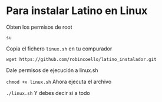 # Para instalar Latino en Linux


Obten los permisos de root

`su`

Copia el fichero `linux.sh` en tu compurador

`wget https://github.com/robincoello/latino_instalador.git`

Dale permisos de ejecución a linux.sh

`
chmod +x linux.sh
`
Ahora ejecuta el archivo

`
./linux.sh
`
Y debes decir si a todo








